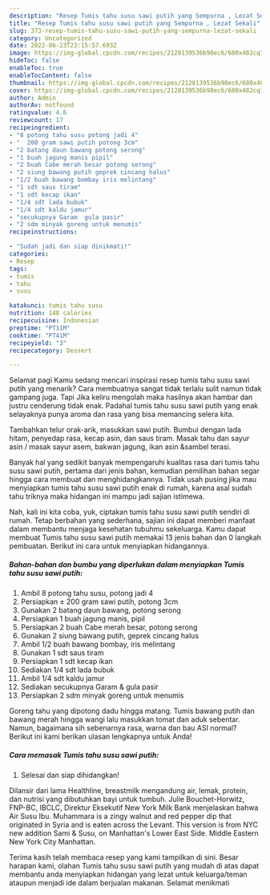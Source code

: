 ```yaml
---
description: "Resep Tumis tahu susu sawi putih yang Sempurna , Lezat Sekali"
title: "Resep Tumis tahu susu sawi putih yang Sempurna , Lezat Sekali"
slug: 373-resep-tumis-tahu-susu-sawi-putih-yang-sempurna-lezat-sekali
category: Uncategorized
date: 2022-06-23T23:15:57.693Z
image: https://img-global.cpcdn.com/recipes/2128139536b98ec6/680x482cq70/tumis-tahu-susu-sawi-putih-foto-resep-utama.jpg
hideToc: false
enableToc: true
enableTocContent: false
thumbnail: https://img-global.cpcdn.com/recipes/2128139536b98ec6/680x482cq70/tumis-tahu-susu-sawi-putih-foto-resep-utama.jpg
cover: https://img-global.cpcdn.com/recipes/2128139536b98ec6/680x482cq70/tumis-tahu-susu-sawi-putih-foto-resep-utama.jpg
author: Admin
authorAv: notfound
ratingvalue: 4.6
reviewcount: 17
recipeingredient:
- "8 potong tahu susu potong jadi 4"
- "  200 gram sawi putih potong 3cm"
- "2 batang daun bawang potong serong"
- "1 buah jagung manis pipil"
- "2 buah Cabe merah besar potong serong"
- "2 siung bawang putih geprek cincang halus"
- "1/2 buah bawang bombay iris melintang"
- "1 sdt saus tiram"
- "1 sdt kecap ikan"
- "1/4 sdt lada bubuk"
- "1/4 sdt kaldu jamur"
- "secukupnya Garam  gula pasir"
- "2 sdm minyak goreng untuk menumis"
recipeinstructions:

- "Sudah jadi dan siap dinikmati!"
categories:
- Resep
tags:
- tumis
- tahu
- susu

katakunci: tumis tahu susu 
nutrition: 148 calories
recipecuisine: Indonesian
preptime: "PT11M"
cooktime: "PT41M"
recipeyield: "3"
recipecategory: Dessert

---
```



Selamat pagi Kamu sedang mencari inspirasi resep tumis tahu susu sawi putih yang menarik? Cara membuatnya sangat tidak terlalu sulit namun tidak gampang juga. Tapi Jika keliru mengolah maka hasilnya akan hambar dan justru cenderung tidak enak. Padahal tumis tahu susu sawi putih yang enak selayaknya punya aroma dan rasa yang bisa memancing selera kita.


Tambahkan telur orak-arik, masukkan sawi putih. Bumbui dengan lada hitam, penyedap rasa, kecap asin, dan saus tiram. Masak tahu dan sayur asin / masak sayur asem, bakwan jagung, ikan asin &amp;sambel terasi.

Banyak hal yang sedikit banyak mempengaruhi kualitas rasa dari tumis tahu susu sawi putih, pertama dari jenis bahan, kemudian pemilihan bahan segar hingga cara membuat dan menghidangkannya. Tidak usah pusing jika mau menyiapkan tumis tahu susu sawi putih enak di rumah, karena asal sudah tahu triknya maka hidangan ini mampu jadi sajian istimewa.


Nah, kali ini kita coba, yuk, ciptakan tumis tahu susu sawi putih sendiri di rumah. Tetap berbahan yang sederhana, sajian ini dapat memberi manfaat dalam membantu menjaga kesehatan tubuhmu sekeluarga. Kamu dapat membuat Tumis tahu susu sawi putih memakai 13 jenis bahan dan 0 langkah pembuatan. Berikut ini cara untuk menyiapkan hidangannya.

<!--inarticleads1-->

##### Bahan-bahan dan bumbu yang diperlukan dalam menyiapkan Tumis tahu susu sawi putih:

1. Ambil 8 potong tahu susu, potong jadi 4
1. Persiapkan  ± 200 gram sawi putih, potong 3cm
1. Gunakan 2 batang daun bawang, potong serong
1. Persiapkan 1 buah jagung manis, pipil
1. Persiapkan 2 buah Cabe merah besar, potong serong
1. Gunakan 2 siung bawang putih, geprek cincang halus
1. Ambil 1/2 buah bawang bombay, iris melintang
1. Gunakan 1 sdt saus tiram
1. Persiapkan 1 sdt kecap ikan
1. Sediakan 1/4 sdt lada bubuk
1. Ambil 1/4 sdt kaldu jamur
1. Sediakan secukupnya Garam &amp; gula pasir
1. Persiapkan 2 sdm minyak goreng untuk menumis


Goreng tahu yang dipotong dadu hingga matang. Tumis bawang putih dan bawang merah hingga wangi lalu masukkan tomat dan aduk sebentar. Namun, bagaimana sih sebenarnya rasa, warna dan bau ASI normal? Berikut ini kami berikan ulasan lengkapnya untuk Anda! 

<!--inarticleads2-->

##### Cara memasak Tumis tahu susu sawi putih:


1. Selesai dan siap dihidangkan!

Dilansir dari lama Healthline, breastmilk mengandung air, lemak, protein, dan nutrisi yang dibutuhkan bayi untuk tumbuh. Julie Bouchet-Horwitz, FNP-BC, IBCLC, Direktur Eksekutif New York Milk Bank menjelaskan bahwa Air Susu Ibu. Muhammara is a zingy walnut and red pepper dip that originated in Syria and is eaten across the Levant. This version is from NYC new addition Sami &amp; Susu, on Manhattan&#39;s Lower East Side. Middle Eastern New York City Manhattan. 

Terima kasih telah membaca resep yang kami tampilkan di sini. Besar harapan kami, olahan Tumis tahu susu sawi putih yang mudah di atas dapat membantu anda menyiapkan hidangan yang lezat untuk keluarga/teman ataupun menjadi ide dalam berjualan makanan. Selamat menikmati
